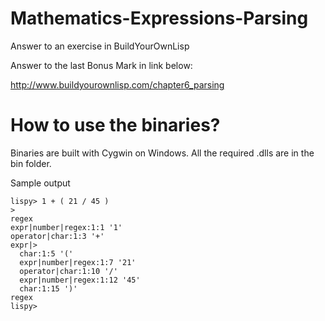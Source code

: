 # Mathematics-Expressions-Parsing
Answer to an exercise in BuildYourOwnLisp

Answer to the last Bonus Mark in link below: 

http://www.buildyourownlisp.com/chapter6_parsing

# How to use the binaries?
Binaries are built with Cygwin on Windows. All the required .dlls are in the bin folder.

Sample output

    lispy> 1 + ( 21 / 45 )
    >
    regex
    expr|number|regex:1:1 '1'
    operator|char:1:3 '+'
    expr|>
      char:1:5 '('
      expr|number|regex:1:7 '21'
      operator|char:1:10 '/'
      expr|number|regex:1:12 '45'
      char:1:15 ')'
    regex
    lispy>
